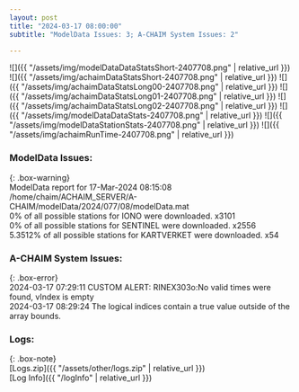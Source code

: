 ```yaml
---
layout: post
title: "2024-03-17 08:00:00"
subtitle: "ModelData Issues: 3; A-CHAIM System Issues: 2"

---
```


![]({{ "/assets/img/modelDataDataStatsShort-2407708.png" | relative_url }})
![]({{ "/assets/img/achaimDataStatsShort-2407708.png" | relative_url }})
![]({{ "/assets/img/achaimDataStatsLong00-2407708.png" | relative_url }})
![]({{ "/assets/img/achaimDataStatsLong01-2407708.png" | relative_url }})
![]({{ "/assets/img/achaimDataStatsLong02-2407708.png" | relative_url }})
![]({{ "/assets/img/modelDataDataStats-2407708.png" | relative_url }})
![]({{ "/assets/img/modelDataStationStats-2407708.png" | relative_url }})
![]({{ "/assets/img/achaimRunTime-2407708.png" | relative_url }})


### ModelData Issues:  
  
{: .box-warning}  
 ModelData report for 17-Mar-2024 08:15:08   
 /home/chaim/ACHAIM_SERVER/A-CHAIM/modelData/2024/077/08/modelData.mat   
 0% of all possible stations for IONO were downloaded. x3101   
 0% of all possible stations for SENTINEL were downloaded. x2556   
 5.3512% of all possible stations for KARTVERKET were downloaded. x54   
  
### A-CHAIM System Issues:  
  
{: .box-error}  
2024-03-17 07:29:11 CUSTOM ALERT: RINEX303o:No valid times were found, vIndex is empty  
2024-03-17 08:29:24 The logical indices contain a true value outside of the array bounds.  

### Logs:  
  
{: .box-note}  
[Logs.zip]({{ "/assets/other/logs.zip" | relative_url }})  
[Log Info]({{ "/logInfo" | relative_url }})  
